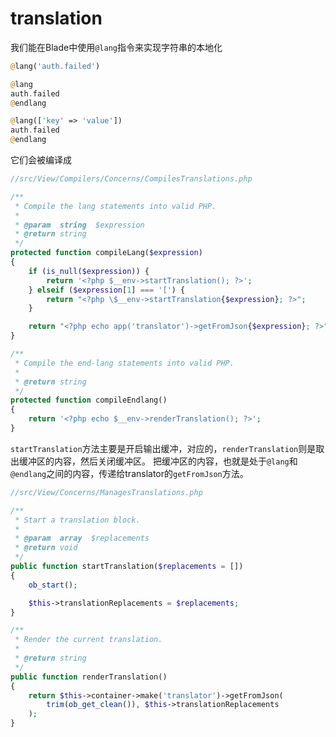 # translation

我们能在Blade中使用`@lang`指令来实现字符串的本地化


```php
@lang('auth.failed')

@lang
auth.failed
@endlang

@lang(['key' => 'value'])
auth.failed
@endlang
```

它们会被编译成

```php
//src/View/Compilers/Concerns/CompilesTranslations.php

/**
 * Compile the lang statements into valid PHP.
 *
 * @param  string  $expression
 * @return string
 */
protected function compileLang($expression)
{
    if (is_null($expression)) {
        return '<?php $__env->startTranslation(); ?>';
    } elseif ($expression[1] === '[') {
        return "<?php \$__env->startTranslation{$expression}; ?>";
    }

    return "<?php echo app('translator')->getFromJson{$expression}; ?>";
}

/**
 * Compile the end-lang statements into valid PHP.
 *
 * @return string
 */
protected function compileEndlang()
{
    return '<?php echo $__env->renderTranslation(); ?>';
}
```

`startTranslation`方法主要是开启输出缓冲，对应的，`renderTranslation`则是取出缓冲区的内容，然后关闭缓冲区。
把缓冲区的内容，也就是处于`@lang`和`@endlang`之间的内容，传递给translator的`getFromJson`方法。

```php
//src/View/Concerns/ManagesTranslations.php

/**
 * Start a translation block.
 *
 * @param  array  $replacements
 * @return void
 */
public function startTranslation($replacements = [])
{
    ob_start();

    $this->translationReplacements = $replacements;
}

/**
 * Render the current translation.
 *
 * @return string
 */
public function renderTranslation()
{
    return $this->container->make('translator')->getFromJson(
        trim(ob_get_clean()), $this->translationReplacements
    );
}
```